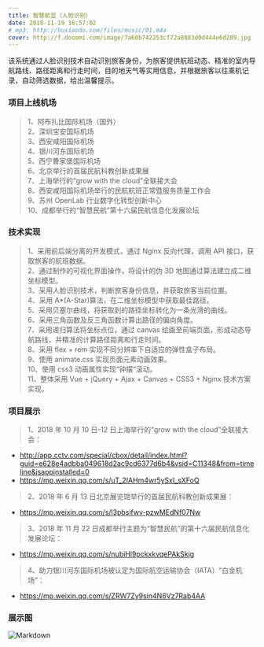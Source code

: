 ```yaml
---
title: 智慧航显（人脸识别）
date: 2018-11-19 16:57:02
# mp3: http://huxiaodo.com/files/music/01.m4a
cover: http://f.dooomi.com/image/7a60b742253cf72a8883d0d444e6d289.jpg
---
```


该系统通过人脸识别技术自动识别旅客身份，为旅客提供航班动态、精准的室内导航路线、路径距离和行走时间，目的地天气等实用信息，并根据旅客以往乘机记录，自动筛选数据，给出温馨提示。

### 项目上线机场

> 1、阿布扎比国际机场（国外）  
> 2、深圳宝安国际机场  
> 3、西安咸阳国际机场  
> 4、银川河东国际机场  
> 5、西宁曹家堡国际机场  
> 6、北京举行的首届民航科教创新成果展  
> 7、上海举行的“grow with the cloud”全联接大会  
> 8、西安咸阳国际机场举行的民航航班正常暨服务质量工作会  
> 9、苏州 OpenLab 行业数字化转型创新中心  
> 10、成都举行的“智慧民航”第十六届民航信息化发展论坛

### 技术实现

> 1、采用前后端分离的开发模式，通过 Nginx 反向代理，调用 API 接口，获取旅客的航班数据。  
> 2、通过制作的可视化界面操作，将设计的伪 3D 地图通过算法建立成二维坐标模型。  
> 3、采用人脸识别技术，判断旅客身份信息，并获取旅客当前位置。  
> 4、采用 A\*(A-Star)算法，在二维坐标模型中获取最佳路径。  
> 5、采用贝塞尔曲线，将获取到的路径坐标转化为一条光滑的曲线。  
> 6、采用三角函数及反三角函数计算出路径的偏向角度。  
> 7、采用递归算法将坐标点位，通过 canvas 绘画至前端页面，形成动态导航路线，并精准的计算路径距离和行走时间。  
> 8、采用 flex + rem 实现不同分辨率下自适应的弹性盒子布局。  
> 9、使用 animate.css 实现页面元素动画效果。  
> 10、使用 css3 动画属性实现“钟摆”滚动。  
> 11、整体采用 Vue + jQuery + Ajax + Canvas + CSS3 + Nginx 技术方案实现。

### 项目展示

> 1、2018 年 10 月 10 日-12 日上海举行的“grow with the cloud”全联接大会：

- http://app.cctv.com/special/cbox/detail/index.html?guid=e628e4adbba049618d2ac9cd6377d6b4&vsid=C11348&from=timeline&isappinstalled=0
- https://mp.weixin.qq.com/s/uT_2IAHm4wr5ySxI_sXFoQ

> 2、2018 年 6 月 13 日北京展览馆举行的首届民航科教创新成果展：

- https://mp.weixin.qq.com/s/l3pbsifwv-pzwMEdNf07Nw

> 3、2018 年 11 月 22 日成都举行主题为“智慧民航”的第十六届民航信息化发展论坛：

- https://mp.weixin.qq.com/s/nubiHl9pckxkvqePAkSkjg

> 4、助力银川河东国际机场被认定为国际航空运输协会（IATA）“白金机场”：

- https://mp.weixin.qq.com/s/ZRW7Zy9sin4N6Vz7Rab4AA

### 展示图

![Markdown](http://f.dooomi.com/image/zhhx.gif)
